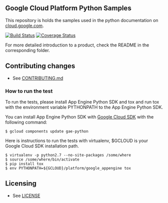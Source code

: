 ## Google Cloud Platform Python Samples

This repository is holds the samples used in the python documentation on [cloud.google.com](cloud.google.com).

[![Build Status](https://travis-ci.org/GoogleCloudPlatform/python-docs-samples.svg)](https://travis-ci.org/GoogleCloudPlatform/python-docs-samples)
[![Coverage Status](https://coveralls.io/repos/GoogleCloudPlatform/python-docs-samples/badge.svg)](https://coveralls.io/r/GoogleCloudPlatform/python-docs-samples)

For more detailed introduction to a product, check the README in the corresponding folder. 

## Contributing changes

* See [CONTRIBUTING.md](CONTRIBUTING.md)

### How to run the test

To run the tests, please install App Engine Python SDK and tox and run
tox with the environment variable PYTHONPATH to the App Engine Python
SDK.

You can install App Engine Python SDK with
[Google Cloud SDK](https://cloud.google.com/sdk/) with the following
command:

    $ gcloud components update gae-python

Here is instructions to run the tests with virtualenv, $GCLOUD is your
Google Cloud SDK installation path.

    $ virtualenv -p python2.7 --no-site-packages /some/where
    $ source /some/where/bin/activate
    $ pip install tox
    $ env PYTHONPATH=${GCLOUD}/platform/google_appengine tox

## Licensing

* See [LICENSE](LICENSE)
